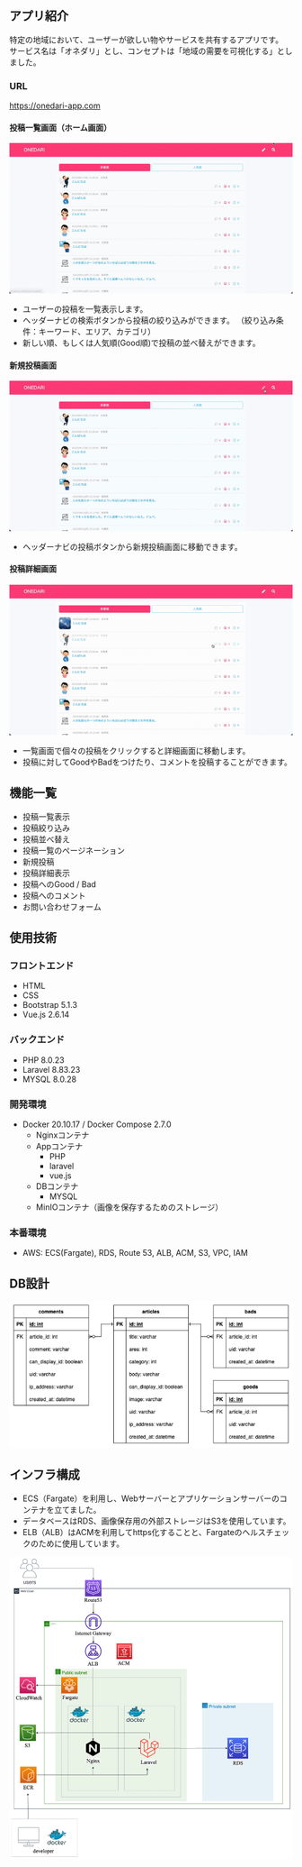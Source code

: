 ## アプリ紹介
特定の地域において、ユーザーが欲しい物やサービスを共有するアプリです。
サービス名は「オネダリ」とし、コンセプトは「地域の需要を可視化する」としました。

### URL

https://onedari-app.com

#### 投稿一覧画面（ホーム画面）

![](/images/index.gif)

* ユーザーの投稿を一覧表示します。
* ヘッダーナビの検索ボタンから投稿の絞り込みができます。
（絞り込み条件：キーワード、エリア、カテゴリ）
* 新しい順、もしくは人気順(Good順)で投稿の並べ替えができます。

#### 新規投稿画面

![](/images/new_post.gif)

* ヘッダーナビの投稿ボタンから新規投稿画面に移動できます。

#### 投稿詳細画面

![](/images/post_details.gif)

* 一覧画面で個々の投稿をクリックすると詳細画面に移動します。
* 投稿に対してGoodやBadをつけたり、コメントを投稿することができます。

## 機能一覧
* 投稿一覧表示
* 投稿絞り込み
* 投稿並べ替え
* 投稿一覧のページネーション
* 新規投稿
* 投稿詳細表示
* 投稿へのGood / Bad
* 投稿へのコメント
* お問い合わせフォーム

## 使用技術

### フロントエンド
* HTML
* CSS
* Bootstrap 5.1.3
* Vue.js 2.6.14

### バックエンド
* PHP 8.0.23
* Laravel 8.83.23
* MYSQL 8.0.28

### 開発環境
* Docker 20.10.17 / Docker Compose 2.7.0
    * Nginxコンテナ
    * Appコンテナ
        * PHP
        * laravel
        * vue.js
    * DBコンテナ
        * MYSQL
    * MinIOコンテナ（画像を保存するためのストレージ）

### 本番環境
* AWS: ECS(Fargate), RDS, Route 53, ALB, ACM, S3, VPC, IAM 

## DB設計

![](/images/er.drawio.png)

## インフラ構成

* ECS（Fargate）を利用し、Webサーバーとアプリケーションサーバーのコンテナを立てました。
* データベースはRDS、画像保存用の外部ストレージはS3を使用しています。
* ELB（ALB）はACMを利用してhttps化することと、Fargateのヘルスチェックのために使用しています。

![](/images/structure.drawio.png)